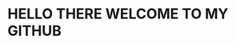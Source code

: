 # HELLO THERE WELCOME TO MY GITHUB 

<!--
**Blondie-TheManWithNoName/Blondie-TheManWithNoName** is a ✨ _special_ ✨ repository because its `README.md` (this file) appears on your GitHub profile.
<br></br>
Here you will find projects I've been doing as a Computer Engineering Student

Here are some ideas to get you started:

- 🔭 I’m currently working on ...
- 🌱 I’m currently learning ...
- 👯 I’m looking to collaborate on ...
- 🤔 I’m looking for help with ...
- 💬 Ask me about ...
- 📫 How to reach me: ...
- 😄 Pronouns: ...
- ⚡ Fun fact: ...
-->
